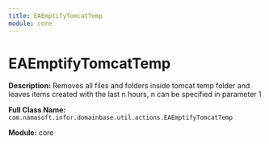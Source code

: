 ```yaml
---
title: EAEmptifyTomcatTemp
module: core
---
```


# EAEmptifyTomcatTemp

**Description:** Removes all files and folders inside tomcat temp folder and leaves items created with the last n hours, n can be specified in parameter 1

**Full Class Name:** `com.namasoft.infor.domainbase.util.actions.EAEmptifyTomcatTemp`

**Module:** core

